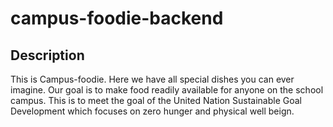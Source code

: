 # campus-foodie-backend

## Description
This is Campus-foodie. Here we have all special dishes you can ever imagine. Our goal is to make food readily available for anyone on the school campus. This is to meet the goal of the United Nation Sustainable Goal Development which focuses on zero hunger and physical well beign.
